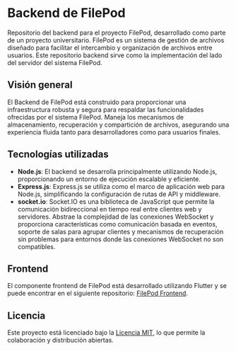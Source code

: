 # Backend de FilePod
Repositorio del backend para el proyecto FilePod, desarrollado como parte de un proyecto universitario. FilePod es un sistema de gestión de archivos diseñado para facilitar el intercambio y organización de archivos entre usuarios. Este repositorio backend sirve como la implementación del lado del servidor del sistema FilePod.

## Visión general

El Backend de FilePod está construido para proporcionar una infraestructura robusta y segura para respaldar las funcionalidades ofrecidas por el sistema FilePod. Maneja los mecanismos de almacenamiento, recuperación y compartición de archivos, asegurando una experiencia fluida tanto para desarrolladores como para usuarios finales.

## Tecnologías utilizadas

- **Node.js**: El backend se desarrolla principalmente utilizando Node.js, proporcionando un entorno de ejecución escalable y eficiente.
- **Express.js**: Express.js se utiliza como el marco de aplicación web para Node.js, simplificando la configuración de rutas de API y middleware.
- **socket.io**: Socket.IO es una biblioteca de JavaScript que permite la comunicación bidireccional en tiempo real entre clientes web y servidores. Abstrae la complejidad de las conexiones WebSocket y proporciona características como comunicación basada en eventos, soporte de salas para agrupar clientes y mecanismos de recuperación sin problemas para entornos donde las conexiones WebSocket no son compatibles.

## Frontend

El componente frontend de FilePod está desarrollado utilizando Flutter y se puede encontrar en el siguiente repositorio: [FilePod Frontend](https://github.com/DzElias/filepod-frontend-flutter).

## Licencia

Este proyecto está licenciado bajo la [Licencia MIT](LICENSE), lo que permite la colaboración y distribución abiertas.
